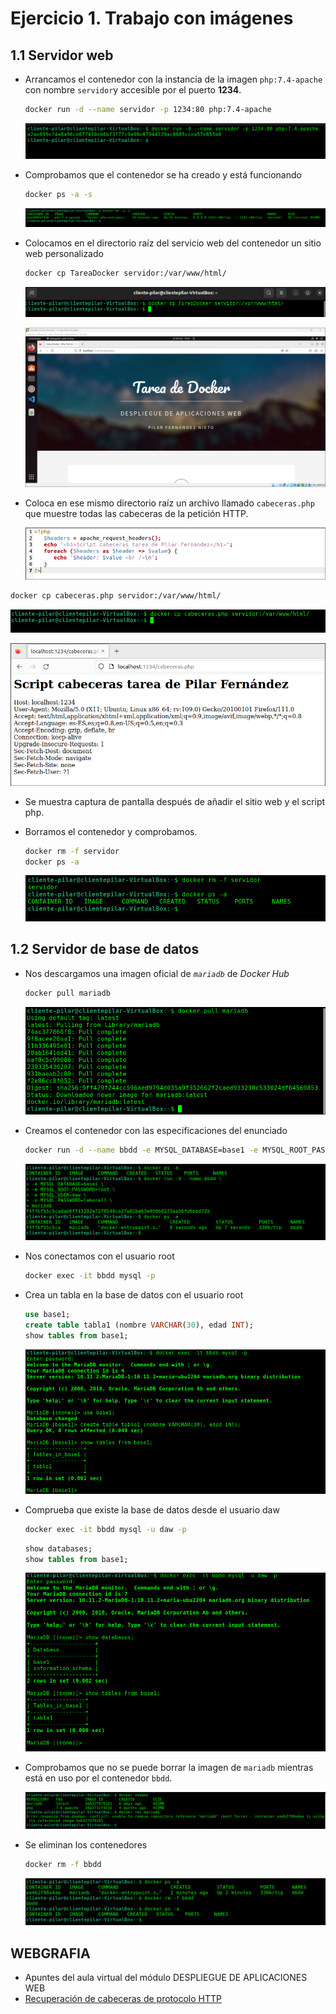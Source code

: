 # Ejercicio 1. Trabajo con imágenes

## 1.1 Servidor web

* Arrancamos el contenedor con la instancia de la imagen `php:7.4-apache` con nombre `servidor`y accesible por el puerto **1234**.

  ```bash
  docker run -d --name servidor -p 1234:80 php:7.4-apache
  ```

  ![](capturas/cap01.png) 

* Comprobamos que el contenedor se ha creado y está funcionando

  ```bash
  docker ps -a -s
  ```

  ![](capturas/cap02.png)

* Colocamos en el directorio raíz del servicio web del contenedor un sitio web personalizado

  ```bash
  docker cp TareaDocker servidor:/var/www/html/
  ```

  ![](capturas/cap04.png)

  

  ![](capturas/cap03.png)

  

* Coloca en ese mismo directorio raíz un archivo llamado `cabeceras.php` que muestre todas las cabeceras de la petición HTTP. 

  ![](capturas/cap05.png)

```bash
docker cp cabeceras.php servidor:/var/www/html/
```

![](capturas/cap06.png)

![](capturas/cap07.png)

* Se muestra captura de pantalla después de añadir el sitio web y el script php.

* Borramos el contenedor y comprobamos.

  ```bash
  docker rm -f servidor
  docker ps -a 
  ```

  ![](capturas/cap09.png)



## 1.2 Servidor de base de datos

* Nos descargamos una imagen oficial de *`mariadb`* de *Docker Hub*

  ```bash
  docker pull mariadb
  ```

  ![](capturas/cap10.png)

* Creamos el contenedor con las especificaciones del enunciado

  ```bash
  docker run -d --name bbdd -e MYSQL_DATABASE=base1 -e MYSQL_ROOT_PASSWORD=root -e MYSQL_USER=daw -e MYSQL_PASSWORD=laboral1 mariadb
  ```

  ![](capturas/cap11.png)

* Nos conectamos con el usuario root

  ```bash
  docker exec -it bbdd mysql -p
  ```

* Crea un tabla en la base de datos con el usuario root

  ```sql
  use base1;
  create table tabla1 (nombre VARCHAR(30), edad INT);
  show tables from base1;
  ```

  ![](capturas/cap12.png)

 * Comprueba que existe la base de datos desde el usuario daw

   ```bash
   docker exec -it bbdd mysql -u daw -p
   ```

   ```sql
   show databases;
   show tables from base1;
   ```

   ![](capturas/cap13.png)

* Comprobamos que no se puede borrar la imagen de `mariadb` mientras está en uso por el contenedor `bbdd`.

  ![](capturas/cap14.png)

* Se eliminan los contenedores

  ```bash
  docker rm -f bbdd
  ```

  ![](capturas/cap15.png)



## WEBGRAFIA

* Apuntes del aula virtual del módulo DESPLIEGUE DE APLICACIONES WEB
* [Recuperación de cabeceras de protocolo HTTP](https://www.php.net/manual/en/function.getallheaders.php)

